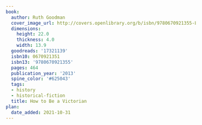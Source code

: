 ```yaml
---
book:
  author: Ruth Goodman
  cover_image_url: http://covers.openlibrary.org/b/isbn/9780670921355-L.jpg
  dimensions:
    height: 22.0
    thickness: 4.0
    width: 13.9
  goodreads: '17321139'
  isbn10: 0670921351
  isbn13: '9780670921355'
  pages: 464
  publication_year: '2013'
  spine_color: '#625043'
  tags:
  - history
  - historical-fiction
  title: How to Be a Victorian
plan:
  date_added: 2021-10-31
---
```

